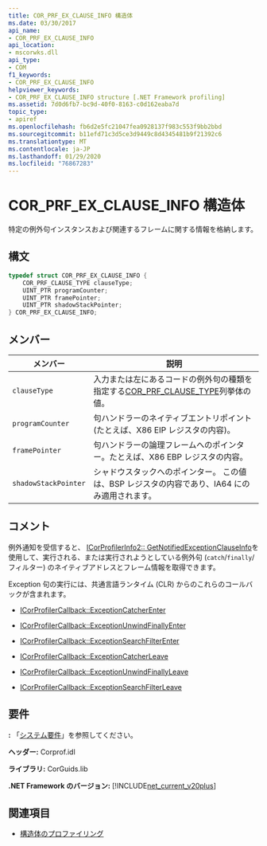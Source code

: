 ```yaml
---
title: COR_PRF_EX_CLAUSE_INFO 構造体
ms.date: 03/30/2017
api_name:
- COR_PRF_EX_CLAUSE_INFO
api_location:
- mscorwks.dll
api_type:
- COM
f1_keywords:
- COR_PRF_EX_CLAUSE_INFO
helpviewer_keywords:
- COR_PRF_EX_CLAUSE_INFO structure [.NET Framework profiling]
ms.assetid: 7d0d6fb7-bc9d-40f0-8163-c0d162eaba7d
topic_type:
- apiref
ms.openlocfilehash: fb6d2e5fc21047fea0928137f983c553f9bb2bbd
ms.sourcegitcommit: b11efd71c3d5ce3d9449c8d4345481b9f21392c6
ms.translationtype: MT
ms.contentlocale: ja-JP
ms.lasthandoff: 01/29/2020
ms.locfileid: "76867283"
---
```

# <a name="cor_prf_ex_clause_info-structure"></a>COR_PRF_EX_CLAUSE_INFO 構造体
特定の例外句インスタンスおよび関連するフレームに関する情報を格納します。  
  
## <a name="syntax"></a>構文  
  
```cpp  
typedef struct COR_PRF_EX_CLAUSE_INFO {  
    COR_PRF_CLAUSE_TYPE clauseType;  
    UINT_PTR programCounter;  
    UINT_PTR framePointer;  
    UINT_PTR shadowStackPointer;  
} COR_PRF_EX_CLAUSE_INFO;  
```  
  
## <a name="members"></a>メンバー  
  
|メンバー|説明|  
|------------|-----------------|  
|`clauseType`|入力または左にあるコードの例外句の種類を指定する[COR_PRF_CLAUSE_TYPE](cor-prf-clause-type-enumeration.md)列挙体の値。|  
|`programCounter`|句ハンドラーのネイティブエントリポイント (たとえば、X86 EIP レジスタの内容)。|  
|`framePointer`|句ハンドラーの論理フレームへのポインター。たとえば、X86 EBP レジスタの内容。|  
|`shadowStackPointer`|シャドウスタックへのポインター。 この値は、BSP レジスタの内容であり、IA64 にのみ適用されます。|  
  
## <a name="remarks"></a>コメント  
 例外通知を受信すると、 [ICorProfilerInfo2:: GetNotifiedExceptionClauseInfo](icorprofilerinfo2-getnotifiedexceptionclauseinfo-method.md)を使用して、実行される、または実行されようとしている例外句 (`catch`/`finally`/フィルター) のネイティブアドレスとフレーム情報を取得できます。  
  
 Exception 句の実行には、共通言語ランタイム (CLR) からのこれらのコールバックが含まれます。  
  
- [ICorProfilerCallback::ExceptionCatcherEnter](icorprofilercallback-exceptioncatcherenter-method.md)  
  
- [ICorProfilerCallback::ExceptionUnwindFinallyEnter](icorprofilercallback-exceptionunwindfinallyenter-method.md)  
  
- [ICorProfilerCallback::ExceptionSearchFilterEnter](icorprofilercallback-exceptionsearchfilterenter-method.md)  
  
- [ICorProfilerCallback::ExceptionCatcherLeave](icorprofilercallback-exceptioncatcherleave-method.md)  
  
- [ICorProfilerCallback::ExceptionUnwindFinallyLeave](icorprofilercallback-exceptionunwindfinallyleave-method.md)  
  
- [ICorProfilerCallback::ExceptionSearchFilterLeave](icorprofilercallback-exceptionsearchfilterleave-method.md)  
  
## <a name="requirements"></a>要件  
 **:** 「[システム要件](../../../../docs/framework/get-started/system-requirements.md)」を参照してください。  
  
 **ヘッダー:** Corprof.idl  
  
 **ライブラリ:** CorGuids.lib  
  
 **.NET Framework のバージョン:** [!INCLUDE[net_current_v20plus](../../../../includes/net-current-v20plus-md.md)]  
  
## <a name="see-also"></a>関連項目

- [構造体のプロファイリング](profiling-structures.md)
